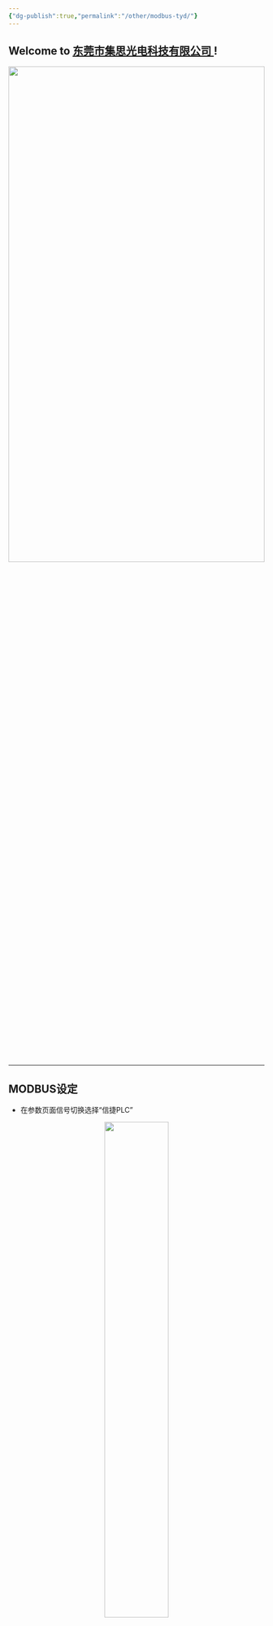 ```yaml
---
{"dg-publish":true,"permalink":"/other/modbus-tyd/"}
---
```



## Welcome to [东莞市集思光电科技有限公司 ](https://jisicn.top) ! 

<div align="center"><img src="https://tc.899900.xyz/img/202303301656475.jpg" width="100%" height="50%"></img></div>

---

## MODBUS设定

- 在参数页面信号切换选择“信捷PLC”

<div align="center"><img src="https://tc.899900.xyz/img/202403181748693.png" width="50%" height="50%"></img></div>

### 参数设定
- 先将“切换”设为1
- 与PLC确定IP地址及端口，IP段要一致，如（aaa.bbb.ccc.X）其中aaa.bbb.ccc与PLC同IP段，最后一个X可以随意，但是与PLC已分配的重复。

<div align="center"><img src="https://tc.899900.xyz/img/202403181751496.png" width="50%" height="50%"></img></div>

### 启动端口设定

- 图中参数页“写起始字”设定接收起始地址
	- 如设定“0”表示接收PLC中 M0 开始到M15，即 M0-M15 16个线圈的状态。
	- 如设定“100”表示接收PLC中 M100-M115 16个线圈的状态
- 当前相机取16个线圈中的哪一个线圈作启动，与IO卡的设定一致，“相机参数页面”中启动参数来控制，如设定为“0”表示取16个里面的第一个，如“1”表示取16个里面的每二个……


<div align="center">
<figure class="half">
<img src="https://tc.899900.xyz/img/202403181756837.png" width="40%" height="50%"> 
<img src="https://tc.899900.xyz/img/202403181803267.png" width="40%" height="50%"> 
</figure></div>


### 发送端口设定

- "address1"表示设定发送数据的起始端口，与上方启动端口类似，实际对应线圈的端口 = address1 + OK/NG端口设定值（相机页面）
- “address2”表示数据中“标签”算法中写数据的地址，如我们要将数据写入到PLC的 "D100"，此时就将“address2”设为 “100”

<div align="center"><img src="https://tc.899900.xyz/img/202403181806839.png" width="50%" height="50%"></img></div>

- 算法：标签
- 数据源：200 表示通过modbus写数据
- 参数配制：设定需发送哪一个数据到PLC
	- 注：此序号之前的数据
- 参数配制1: 获取前数据，并判断正负，>=0时，最终数据=（实际数据+数据源1）x 数据源2（放大倍数）
- 标准值2与正公差2 ：角度显示位置X Y坐标

<div align="center"><img src="https://tc.899900.xyz/img/202403181812333.png" width="50%" height="50%"></img></div>

### ROI设定
- 定位
- 点面积：辅助5为100开启任意形状ROI抓取面积
- 辅助3=200： 开启秦元达定制
- 辅助4=0: 水平旋转，非0时坚直旋转

### IO设定
- M4000-M4015: 启动
	- M4000 启动CCD1
	- M4001 启动CCD2
- M4020-M4035: 输出
	- M4020 正反OK
	- M4021 正反NG
	- M4022 有产品
	- M4023 无产品
	- M4024 第二次拍照测试完成
- D2000: 写角度数据

---
---


<div align="center">
    <img src="https://tc.899900.xyz/img/JS_YX_022.jpg" width="100%" height="60%"></img>
</div>

<div STYLE="page-break-after: always;"></div>

<div align="center"><img src="https://tc.899900.xyz/img/202304122151817.JPG" width="100%" height="50%"></img></div>


---


<center><a href="Https://www.jisicn.top" target="_blank">东莞集思光电科技有限公司</a></center>
<center><a href="Https://www.jisicn.top" target="_blank">https://www.jisicn.top</a></center>
<center><a href="Https://www.dgjisi.eu.org" target="_blank">https://www.dgjisi.eu.org</a></center>

---

<div align='center' ><font size='50'><b>End Thanks</b></font></div>